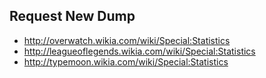 ## Request New Dump
* <http://overwatch.wikia.com/wiki/Special:Statistics>
* <http://leagueoflegends.wikia.com/wiki/Special:Statistics>
* <http://typemoon.wikia.com/wiki/Special:Statistics>
